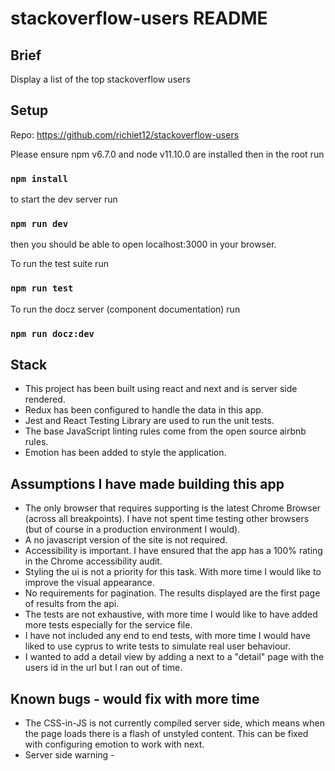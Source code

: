 # stackoverflow-users README

## Brief

Display a list of the top stackoverflow users

## Setup

Repo: https://github.com/richiet12/stackoverflow-users

Please ensure npm v6.7.0 and node v11.10.0 are installed
then in the root run

### `npm install`

to start the dev server run

### `npm run dev`

then you should be able to open localhost:3000 in your browser.

To run the test suite run

### `npm run test`

To run the docz server (component documentation) run

### `npm run docz:dev`

## Stack

- This project has been built using react and next and is server side rendered.
- Redux has been configured to handle the data in this app.
- Jest and React Testing Library are used to run the unit tests.
- The base JavaScript linting rules come from the open source airbnb rules.
- Emotion has been added to style the application.

## Assumptions I have made building this app

- The only browser that requires supporting is the latest Chrome Browser (across all breakpoints). I have not spent time testing other browsers (but of course in a production environment I would).
- A no javascript version of the site is not required.
- Accessibility is important. I have ensured that the app has a 100% rating in the Chrome accessibility audit.
- Styling the ui is not a priority for this task. With more time I would like to improve the visual appearance.
- No requirements for pagination. The results displayed are the first page of results from the api.
- The tests are not exhaustive, with more time I would like to have added more tests especially for the service file.
- I have not included any end to end tests, with more time I would have liked to use cyprus to write tests to simulate real user behaviour.
- I wanted to add a detail view by adding a next <link> to a "detail" page with the users id in the url but I ran out of time.

## Known bugs - would fix with more time

- The CSS-in-JS is not currently compiled server side, which means when the page loads there is a flash of unstyled content. This can be fixed with configuring emotion to work with next.
- Server side warning - <title> should not be used in \_document.js's. This requires refactoring the <Head> markup.

## Additional Questions

Explain your design decisions?

- I wanted to keep the design simple and accessible so I chose a font which was clean and used colours that had a good contrast with background colours.
- The design is mobile first. On mobile the image, name and reputations stars stack but on wider screens they side horizontally to take advantage of the the extra room.
- The reputation number was hard to compare for each user so I added a star system to make it easier for the user to understand.
- I used Redux to manage the state of the component however for the requirements of this project I think Redux may be overkill and using a simple fetch would have sufficed.

Which architectural patterns have you used in the past for web development?

- MVC - model, view, controller

Top 5 tools I could not live without

- VS code
- Prettier & Eslint
- Git
- Chrome dev tools
- Babel

